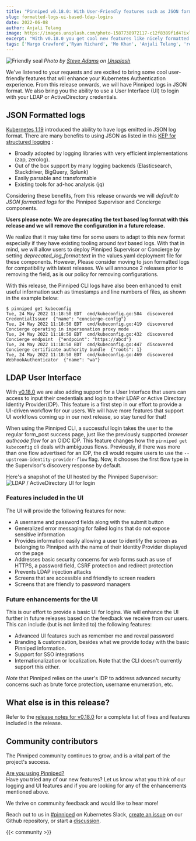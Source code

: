 ```yaml
---
title: "Pinniped v0.18.0: With User-Friendly features such as JSON formatted logs, LDAP/ActiveDirectory UI Support"
slug: formatted-logs-ui-based-ldap-logins
date: 2022-06-08
author: Anjali Telang
image: https://images.unsplash.com/photo-1587738972117-c12f8389f1d4?ixlib=rb-1.2.1&ixid=MnwxMjA3fDB8MHxwaG90by1wYWdlfHx8fGVufDB8fHx8&auto=format&fit=crop&w=1752&q=80
excerpt: "With v0.18.0 you get cool new features like nicely formatted JSON logs, UI to login to your LDAP or ActiveDirectory Identity Provider, and more"
tags: ['Margo Crawford','Ryan Richard', 'Mo Khan', 'Anjali Telang', 'release']
---
```


![Friendly seal](https://images.unsplash.com/photo-1587738972117-c12f8389f1d4?ixlib=rb-1.2.1&ixid=MnwxMjA3fDB8MHxwaG90by1wYWdlfHx8fGVufDB8fHx8&auto=format&fit=crop&w=1752&q=80)
*Photo by [Steve Adams](https://unsplash.com/@sradams57) on [Unsplash](https://unsplash.com/s/photos/seal)*

We've listened to your requests and are excited to bring some cool user-friendly features that will enhance your Kubernetes Authentication experience. From this release onwards, we will have Pinniped logs in JSON format. We also bring you the ability to use a User Interface (UI) to login with your LDAP or ActiveDirectory credentials.

## JSON Formatted logs

[Kubernetes 1.19](https://kubernetes.io/blog/2020/09/04/kubernetes-1-19-introducing-structured-logs/) introduced the ability to have logs emitted in JSON log format. There are many benefits to using JSON as listed in this [KEP for structured logging](https://github.com/kubernetes/enhancements/tree/master/keps/sig-instrumentation/1602-structured-logging#json-output-format) :

* Broadly adopted by logging libraries with very efficient implementations (zap, zerolog).
* Out of the box support by many logging backends (Elasticsearch, Stackdriver, BigQuery, Splunk)
* Easily parsable and transformable
* Existing tools for ad-hoc analysis (jq)

Considering these benefits, from this release onwards we will *default to JSON formatted logs* for the Pinniped Supervisor and Concierge components.  

**Users please note: We are deprecating the text based log format with this release and we will remove the configuration in a future release.**  

We realize that it may take time for some users to adapt to this new format especially if they have existing tooling around *text* based logs. With that in mind, we will allow users to deploy Pinniped Supervisor or Concierge by setting *deprecated_log_format:text* in the values.yaml deployment file for these components. However, Please consider moving to json formatted logs for compatibility with latest releases. We will announce 2 releases prior to removing the field, as is our policy for removing configurations.

With this release, the Pinniped CLI logs have also been enhanced to emit useful information such as timestamps and line numbers of files, as shown in the example below:

```
$ pinniped get kubeconfig
Tue, 24 May 2022 11:18:50 EDT  cmd/kubeconfig.go:584  discovered CredentialIssuer  {"name": "concierge-config"}
Tue, 24 May 2022 11:18:50 EDT  cmd/kubeconfig.go:419  discovered Concierge operating in impersonation proxy mode
Tue, 24 May 2022 11:18:50 EDT  cmd/kubeconfig.go:432  discovered Concierge endpoint  {"endpoint": "https://abcd"}
Tue, 24 May 2022 11:18:50 EDT  cmd/kubeconfig.go:447  discovered Concierge certificate authority bundle  {"roots": 1}
Tue, 24 May 2022 11:18:50 EDT  cmd/kubeconfig.go:469  discovered WebhookAuthenticator  {"name": "wa"}
```


## LDAP User Interface

With [v0.18.0](https://github.com/vmware-tanzu/pinniped/releases/tag/v0.18.0) we are also adding support for a User Interface that users can access to input their credentials and login to their LDAP or Active Directory Identity Provider(IDP). This feature is a first step in our effort to provide a UI-driven workflow for our users. We will have more features that support UI workflows coming up in our next release, so stay tuned for that!

When using the Pinniped CLI, a successful login takes the user to the regular form_post success page, just like the previously supported *browser authcode flow* for an OIDC IDP.
This feature changes how the `pinniped get kubeconfig` cli deals with ambiguous flows. Previously, if there was more than one flow advertised for an IDP, the cli would require users to use the `--upstream-identity-provider-flow` flag.  Now, it chooses the first flow type in the Supervisor's discovery response by default.

Here's a snapshot of the UI hosted by the Pinniped Supervisor:
![LDAP / ActiveDirectory UI for login ](/docs/img/ldap-ad-ui.png)

### Features included in the UI  
The UI will provide the following features for now:

* A username and password fields along with the submit button
* Generalized error messaging for failed logins that do not expose sensitive information  
* Provides information easily allowing a user to identify the screen as belonging to Pinniped with the name of their Identity Provider displayed on the page
* Addresses basic security concerns for web forms such as use of HTTPS, a password field, CSRF protection and redirect protection
* Prevents LDAP injection attacks
* Screens that are accessible and friendly to screen readers
* Screens that are friendly to password managers

### Future enhancements for the UI
This is our effort to provide a basic UI for logins. We will enhance the UI further in future releases based on the feedback we receive from our users.
This can include (but is not limited to) the following features:

* Advanced UI features such as remember me and reveal password
* Branding & customization, besides what we provide today with the basic Pinniped information.
* Support for SSO integrations
* Internationalization or localization. Note that the CLI doesn't currently support this either.

*Note* that Pinniped relies on the user's IDP to address advanced security concerns such as brute force protection, username enumeration, etc.

## What else is in this release?
Refer to the [release notes for v0.18.0](https://github.com/vmware-tanzu/pinniped/releases/tag/v0.18.0) for a complete list of fixes and features included in the release.

## Community contributors

The Pinniped community continues to grow, and is a vital part of the project's success.

[Are you using Pinniped?](https://github.com/vmware-tanzu/pinniped/discussions/152)  
Have you tried any of our new features? Let us know what you think of our logging and UI features and if you are looking for any of the enhancements mentioned above.   

We thrive on community feedback and would like to hear more!  

Reach out to us in [#pinniped](https://kubernetes.slack.com/archives/C01BW364RJA) on Kubernetes Slack,
[create an issue](https://github.com/vmware-tanzu/pinniped/issues/new/choose) on our Github repository,
or start a [discussion](https://github.com/vmware-tanzu/pinniped/discussions).

{{< community >}}

